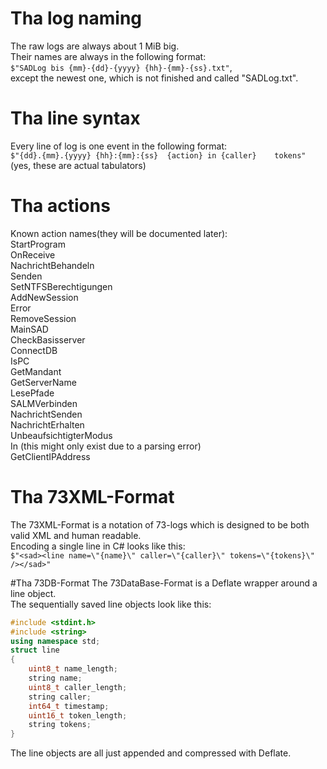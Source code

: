 # Tha log naming
The raw logs are always about 1 MiB big.  
Their names are always in the following format:  
`$"SADLog bis {mm}-{dd}-{yyyy} {hh}-{mm}-{ss}.txt"`,  
except the newest one, which is not finished and called "SADLog.txt".  

# Tha line syntax
Every line of log is one event in the following format:  
`$"{dd}.{mm}.{yyyy}	{hh}:{mm}:{ss}	{action} in {caller}	tokens"`  
(yes, these are actual tabulators)

# Tha actions
Known action names(they will be documented later):  
StartProgram  
OnReceive  
NachrichtBehandeln  
Senden  
SetNTFSBerechtigungen  
AddNewSession  
Error  
RemoveSession  
MainSAD  
CheckBasisserver  
ConnectDB  
IsPC  
GetMandant  
GetServerName  
LesePfade  
SALMVerbinden  
NachrichtSenden  
NachrichtErhalten  
UnbeaufsichtigterModus  
In (this might only exist due to a parsing error)  
GetClientIPAddress  

# Tha 73XML-Format
The 73XML-Format is a notation of 73-logs which is designed to be both valid XML and human readable.  
Encoding a single line in C# looks like this:  
`$"<sad><line name=\"{name}\" caller=\"{caller}\" tokens=\"{tokens}\" /></sad>"`

#Tha 73DB-Format
The 73DataBase-Format is a Deflate wrapper around a line object.  
The sequentially saved line objects look like this:
```cpp
#include <stdint.h>
#include <string>
using namespace std;
struct line
{
	uint8_t name_length;
	string name;
	uint8_t caller_length;
	string caller;
	int64_t timestamp;
	uint16_t token_length;
	string tokens;
}
```
The line objects are all just appended and compressed with Deflate.
